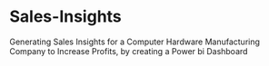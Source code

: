 # Sales-Insights
Generating Sales Insights for a Computer Hardware Manufacturing Company to Increase Profits, by creating a Power bi Dashboard


